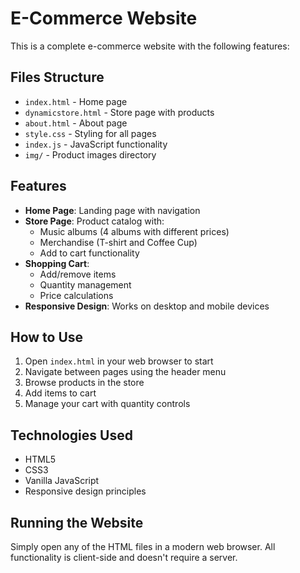 # E-Commerce Website

This is a complete e-commerce website with the following features:

## Files Structure
- `index.html` - Home page
- `dynamicstore.html` - Store page with products
- `about.html` - About page
- `style.css` - Styling for all pages
- `index.js` - JavaScript functionality
- `img/` - Product images directory

## Features
- **Home Page**: Landing page with navigation
- **Store Page**: Product catalog with:
  - Music albums (4 albums with different prices)
  - Merchandise (T-shirt and Coffee Cup)
  - Add to cart functionality
- **Shopping Cart**: 
  - Add/remove items
  - Quantity management
  - Price calculations
- **Responsive Design**: Works on desktop and mobile devices

## How to Use
1. Open `index.html` in your web browser to start
2. Navigate between pages using the header menu
3. Browse products in the store
4. Add items to cart
5. Manage your cart with quantity controls

## Technologies Used
- HTML5
- CSS3
- Vanilla JavaScript
- Responsive design principles

## Running the Website
Simply open any of the HTML files in a modern web browser. All functionality is client-side and doesn't require a server.